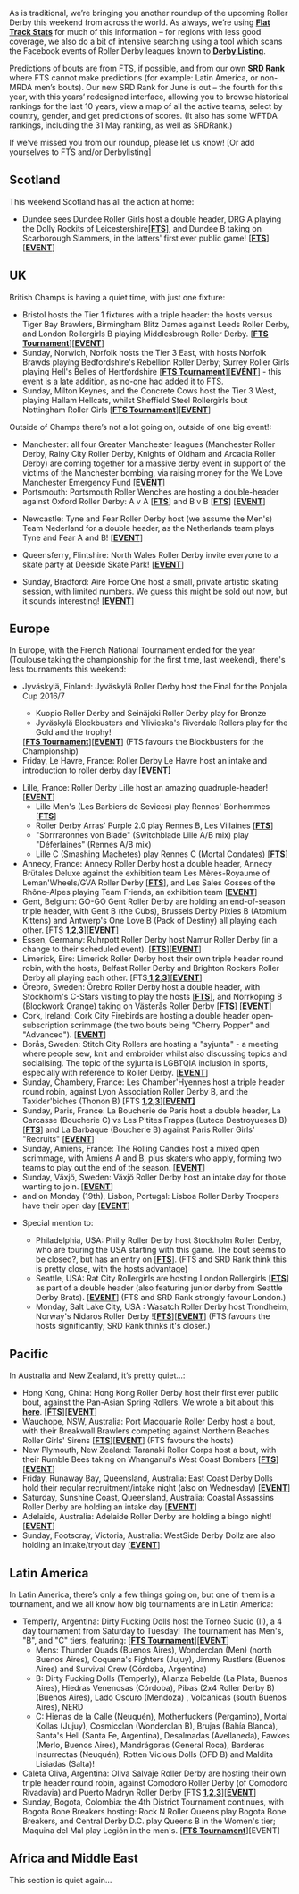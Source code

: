 <html><body><p class="p1"><span class="s1">As is traditional, we’re bringing you another roundup of the upcoming Roller Derby this weekend from across the world. As always, we’re using <a href="http://flattrackstats.com/"><span class="s2"><b>Flat Track Stats</b></span></a> for much of this information – for regions with less good coverage, we also do a bit of intensive searching using a tool which scans the Facebook events of Roller Derby leagues known to <strong><a href="http://derbylisting.com/dl/grid/">Derby Listing</a></strong>.</span></p>
<p class="p1"><span class="s1">Predictions of bouts are from FTS, if possible, and from our own <strong><a href="http://aoanla.pythonanywhere.com/SRDRankv2.html">SRD Rank</a></strong> where FTS cannot make predictions (for example: Latin America, or non-MRDA men’s bouts). Our new SRD Rank for June is out – the fourth for this year, with this years’ redesigned interface, allowing you to browse historical rankings for the last 10 years, view a map of all the active teams, select by country, gender, and get predictions of scores. (It also has some WFTDA rankings, including the 31 May ranking, as well as SRDRank.)</span></p>
<p class="p1"><span class="s1">If we’ve missed you from our roundup, please let us know! [Or add yourselves to FTS and/or Derbylisting]</span></p>

<h2 class="p2"><span class="s1"><b>Scotland</b></span></h2>
<p class="p2">This weekend Scotland has all the action at home:</p>

<ul>
	<li class="p2">Dundee sees Dundee Roller Girls host a double header, DRG A playing the Dolly Rockits of Leicestershire[<a href="http://flattrackstats.com/node/92163"><strong>FTS</strong></a>], and Dundee B taking on Scarborough Slammers, in the latters' first ever public game! [<a href="http://flattrackstats.com/node/92167"><strong>FTS</strong></a>] [<a href="https://www.facebook.com/events/1448002145256378/"><strong>EVENT</strong></a>]</li>
</ul>
<h2 class="p1">UK</h2>
<p class="p1"><span class="s1">British Champs is having a quiet time, with just one fixture:</span></p>

<ul>
	<li class="p1">Bristol hosts the Tier 1 fixtures with a triple header: the hosts versus Tiger Bay Brawlers, Birmingham Blitz Dames against Leeds Roller Derby, and London Rollergirls B playing Middlesbrough Roller Derby. [<a href="http://flattrackstats.com/tournaments/88818/overview"><strong>FTS Tournament</strong></a>][<a href="https://www.facebook.com/events/322107174909308/"><strong>EVENT</strong></a>]</li>
	<li>Sunday, Norwich, Norfolk hosts the Tier 3 East, with hosts Norfolk Brawds playing Bedfordshire's Rebellion Roller Derby; Surrey Roller Girls playing Hell's Belles of Hertfordshire [<a href="http://flattrackstats.com/tournaments/88820/overview"><strong>FTS Tournament</strong></a>][<a href="https://www.facebook.com/events/1238208682930379/"><strong>EVENT</strong></a>] - this event is a late addition, as no-one had added it to FTS.</li>
	<li>Sunday, Milton Keynes, and the Concrete Cows host the Tier 3 West, playing Hallam Hellcats, whilst Sheffield Steel Rollergirls bout Nottingham Roller Girls [<a href="http://flattrackstats.com/tournaments/88820/overview"><strong>FTS Tournament</strong></a>][<a href="https://www.facebook.com/events/208717279606535/"><strong>EVENT</strong></a>]</li>
</ul>
Outside of Champs there’s not a lot going on, outside of one big event!:
<ul>
	<li>Manchester: all four Greater Manchester leagues (Manchester Roller Derby, Rainy City Roller Derby, Knights of Oldham and Arcadia Roller Derby) are coming together for a massive derby event in support of the victims of the Manchester bombing, via raising money for the We Love Manchester Emergency Fund [<a href="https://www.facebook.com/events/298316217286164/"><strong>EVENT</strong></a>]</li>
	<li>Portsmouth: Portsmouth Roller Wenches are hosting a double-header against Oxford Roller Derby: A v A [<a href="http://flattrackstats.com/node/93729"><strong>FTS</strong></a>] and B v B [<a href="http://flattrackstats.com/node/93730"><strong>FTS</strong></a>] [<a href="https://www.facebook.com/events/410489585952723/"><strong>EVENT</strong></a>]</li>
	<li>
<p class="p1"><span class="s1">Newcastle: Tyne and Fear Roller Derby host (we assume the Men's) Team Nederland for a double header, as the Netherlands team plays Tyne and Fear A and B! [<a href="https://www.facebook.com/events/419667051753584/?"><strong>EVENT</strong></a>]</span></p>
</li>
	<li>Queensferry, Flintshire: North Wales Roller Derby invite everyone to a skate party at Deeside Skate Park! [<a href="https://www.facebook.com/events/167945147072569/"><strong>EVENT</strong></a>]</li>
	<li>
<p class="p1"><span class="s1">Sunday, Bradford: Aire Force One host a small, private artistic skating session, with limited numbers. We guess this might be sold out now, but it sounds interesting! [<a href="https://www.facebook.com/events/1344745408937194/"><strong>EVENT</strong></a>]</span></p>
</li>
</ul>
<h2 class="p1">Europe</h2>
<p class="p1"><span class="s1">In Europe, with the French National Tournament ended for the year (Toulouse taking the championship for the first time, last weekend), there's less tournaments this weekend:</span></p>

<ul>
	<li>
<p class="p1"><span class="s1">Jyväskylä, Finland: Jyväskylä Roller Derby host the Final for the Pohjola Cup 2016/7 </span></p>

<ul>
	<li>Kuopio Roller Derby and Seinäjoki Roller Derby play for Bronze</li>
	<li>Jyväskylä Blockbusters and Ylivieska's Riverdale Rollers play for the Gold and the trophy!</li>
</ul>
<span class="s1">[<a href="http://flattrackstats.com/tournaments/85241"><strong>FTS Tournament</strong></a>][<a href="https://www.facebook.com/events/1844890352439277/"><strong>EVENT</strong></a>] (FTS favours the Blockbusters for the Championship) </span></li>
	<li>Friday, Le Havre, France: Roller Derby Le Havre host an intake and introduction to roller derby day [<strong><a href="https://www.facebook.com/events/1176692945770834/?">EVENT</a>]</strong></li>
</ul>
<ul>
	<li>Lille, France: Roller Derby Lille host an amazing quadruple-header! [<a href="https://www.facebook.com/events/119147588670907/"><strong>EVENT</strong></a>]
<ul>
	<li>Lille Men's (Les Barbiers de Sevices) play Rennes' Bonhommes [<a href="http://flattrackstats.com/node/95026"><strong>FTS</strong></a>]</li>
	<li>Roller Derby Arras' Purple 2.0 play Rennes B, Les Villaines [<a href="http://flattrackstats.com/node/95028"><strong>FTS</strong></a>]</li>
	<li>"Sbrrraronnes von Blade" (Switchblade Lille A/B mix) play "Déferlaines" (Rennes A/B mix)</li>
	<li>Lille C (Smashing Machetes) play Rennes C (Mortal Condates) [<a href="http://flattrackstats.com/node/95031"><strong>FTS</strong></a>]</li>
</ul>
</li>
	<li>Annecy, France: Annecy Roller Derby host a double header, Annecy Brütales Deluxe against the exhibition team Les Mères-Royaume of Leman'Wheels/GVA Roller Derby [<a href="http://flattrackstats.com/bouts/95171/overview"><strong>FTS</strong></a>], and Les Sales Gosses of the Rhône-Alpes playing Team Friends, an exhibition team [<a href="https://www.facebook.com/events/459108727770957/"><strong>EVENT</strong></a>]</li>
	<li class="p1">Gent, Belgium: GO-GO Gent Roller Derby are holding an end-of-season triple header, with Gent B (the Cubs), Brussels Derby Pixies B (Atomium Kittens) and Antwerp's One Love B (Pack of Destiny) all playing each other. [FTS <a href="http://flattrackstats.com/node/90650"><strong>1</strong></a>,<a href="http://flattrackstats.com/node/92994"><strong>2</strong></a>,<a href="http://flattrackstats.com/node/92995"><strong>3</strong></a>][<a href="https://www.facebook.com/events/151824172019075/"><strong>EVENT</strong></a>]</li>
	<li>Essen, Germany: Ruhrpott Roller Derby host Namur Roller Derby (in a change to their scheduled event). [<strong><a href="http://flattrackstats.com/node/91371">FTS</a></strong>][<a href="https://www.facebook.com/events/377382399323713/"><strong>EVENT</strong></a>]</li>
	<li>Limerick, Eire: Limerick Roller Derby host their own triple header round robin, with the hosts, Belfast Roller Derby and Brighton Rockers Roller Derby all playing each other. [FTS<a href="http://flattrackstats.com/node/92999"><strong> 1</strong></a>,<a href="http://flattrackstats.com/node/93000"><strong>2</strong></a>,<a href="http://flattrackstats.com/node/93001"><strong>3</strong></a>][<a href="https://www.facebook.com/events/1363738197050969/?"><strong>EVENT</strong></a>]</li>
	<li>Örebro, Sweden: Örebro Roller Derby host a double header, with Stockholm's C-Stars visiting to play the hosts [<a href="http://flattrackstats.com/bouts/94315/overview"><strong>FTS</strong></a>], and Norrköping B (Blockwork Orange) taking on Västerås Roller Derby [<a href="http://flattrackstats.com/bouts/94316/overview"><strong>FTS</strong></a>] [<a href="https://www.facebook.com/events/1284095345031076/"><strong>EVENT</strong></a>]</li>
	<li>Cork, Ireland: Cork City Firebirds are hosting a double header open-subscription scrimmage (the two bouts being "Cherry Popper" and "Advanced"). [<a href="https://www.facebook.com/events/770821129739902/"><strong>EVENT</strong></a>]</li>
	<li><span class="s1">Borås, Sweden: Stitch City Rollers are hosting a "syjunta" - a meeting where people sew, knit and embroider whilst also discussing topics and socialising. The topic of the syjunta is LGBTQIA inclusion in sports, especially with reference to Roller Derby. [<a href="https://www.facebook.com/events/312924425795770/"><strong>EVENT</strong></a>]</span></li>
	<li>Sunday, Chambery, France: Les Chamber'Hyennes host a triple header round robin, against Lyon Association Roller Derby B, and the Taxider'biches (Thonon B) [FTS <a href="http://flattrackstats.com/bouts/95167/overview"><strong>1</strong></a>,<a href="http://flattrackstats.com/bouts/95166/overview"><strong>2</strong></a>,<a href="http://flattrackstats.com/bouts/95168/overview"><strong>3</strong></a>][<a href="https://www.facebook.com/events/229107194250261/"><strong>EVENT]</strong></a></li>
	<li>Sunday, Paris, France: La Boucherie de Paris host a double header, La Carcasse (Boucherie C) vs Les P'tites Frappes (Lutece Destroyueses B) [<a href="http://flattrackstats.com/bouts/95172/overview"><strong>FTS</strong></a>] and La Barbaque (Boucherie B) against Paris Roller Girls' "Recruits" [<a href="https://www.facebook.com/events/1578421358835394/"><strong>EVENT</strong></a>]</li>
	<li>Sunday, Amiens, France: The Rolling Candies host a mixed open scrimmage, with Amiens A and B, plus skaters who apply, forming two teams to play out the end of the season. [<a href="https://www.facebook.com/events/1443357902352674/"><strong>EVENT</strong></a>]</li>
	<li>Sunday, Växjö, Sweden: Växjö Roller Derby host an intake day for those wanting to join. [<a href="https://www.facebook.com/events/1325281007588177/"><strong>EVENT</strong></a>]</li>
	<li>and on Monday (19th), Lisbon, Portugal: Lisboa Roller Derby Troopers have their open day [<a href="https://www.facebook.com/events/1223980554379434/"><strong>EVENT</strong></a>]</li>
	<li class="p1">
<p class="p1">Special mention to:</p>

<ul>
	<li>Philadelphia, USA: Philly Roller Derby host Stockholm Roller Derby, who are touring the USA starting with this game. The bout seems to be closed?, but has an entry on [<a href="http://flattrackstats.com/bouts/92456/overview"><strong>FTS</strong></a>]. (FTS and SRD Rank think this is pretty close, with the hosts advantage)</li>
	<li>Seattle, USA: Rat City Rollergirls are hosting London Rollergirls [<a href="http://flattrackstats.com/bouts/93028"><strong>FTS</strong></a>] as part of a double header (also featuring junior derby from Seattle Derby Brats). [<a href="https://www.facebook.com/events/211704459329913/"><strong>EVENT</strong></a>] (FTS and SRD Rank strongly favour London.)</li>
	<li>Monday, Salt Lake City, USA : Wasatch Roller Derby host Trondheim, Norway's Nidaros Roller Derby ![<a href="http://flattrackstats.com/bouts/94429/overview"><strong>FTS</strong></a>][<a href="https://www.facebook.com/events/769680526548120/"><strong>EVENT</strong></a>] (FTS favours the hosts significantly; SRD Rank thinks it's closer.)</li>
</ul>
</li>
</ul>
<h2 class="p2"><span class="s1"><b>Pacific</b></span></h2>
In Australia and New Zealand, it’s pretty quiet…:
<ul>
	<li>Hong Kong, China: Hong Kong Roller Derby host their first ever public bout, against the Pan-Asian Spring Rollers. We wrote a bit about this <a href="https://www.scottishrollerderbyblog.com/2017/06/07/east-asian-derbys-new-spring-rollers/"><strong>here</strong></a>. [<a href="http://flattrackstats.com/bouts/95163/overview"><strong>FTS</strong></a>][<a href="https://www.facebook.com/events/1240708282693458/?"><strong>EVENT</strong></a>]</li>
	<li>Wauchope, NSW, Australia: Port Macquarie Roller Derby host a bout, with their Breakwall Brawlers competing against Northern Beaches Roller Girls' Sirens [<a href="http://flattrackstats.com/bouts/95165/overview"><strong>FTS</strong></a>][<a href="https://www.facebook.com/events/1898811863706992/"><strong>EVENT</strong></a>] (FTS favours the hosts)</li>
	<li><span class="s1">New Plymouth, New Zealand: </span><span class="s1">Taranaki Roller Corps host a bout, with their Rumble Bees </span><span class="s1">taking on </span><span class="s1">Whanganui's West Coast Bombers [<a href="http://flattrackstats.com/bouts/95164/overview"><strong>FTS</strong></a>][<a href="https://www.facebook.com/events/1871494976494860/?"><strong>EVENT</strong></a>]</span></li>
	<li>Friday, Runaway Bay, Queensland, Australia: East Coast Derby Dolls hold their regular recruitment/intake night (also on Wednesday) [<a href="https://www.facebook.com/events/842697665877994/"><strong>EVENT</strong></a>]</li>
	<li>Saturday, Sunshine Coast, Queensland, Australia: Coastal Assassins Roller Derby are holding an intake day [<a href="https://www.facebook.com/events/1521747741179961/"><strong>EVENT</strong></a>]</li>
	<li>Adelaide, Australia: Adelaide Roller Derby are holding a bingo night! [<a href="https://www.facebook.com/events/1798715070446912/"><strong>EVENT</strong></a>]</li>
	<li>Sunday, Footscray, Victoria, Australia: WestSide Derby Dollz are also holding an intake/tryout day [<a href="https://www.facebook.com/events/469130533427305/"><strong>EVENT</strong></a>]
<p class="p1"></p>
</li>
</ul>
<h2><span class="s1"><b>Latin America</b></span></h2>
<p class="p2">In Latin America, there’s only a few things going on, but one of them is a tournament, and we all know how big tournaments are in Latin America:</p>

<ul>
	<li>Temperly, Argentina: Dirty Fucking Dolls host the Torneo Sucio (II), a 4 day tournament from Saturday to Tuesday! The tournament has Men's, "B", and "C" tiers, featuring: [<a href="http://flattrackstats.com/tournaments/95170"><strong>FTS Tournament</strong></a>][<a href="https://www.facebook.com/events/1384672648233274/"><strong>EVENT</strong></a>]
<ul>
	<li>Mens: Thunder Quads (Buenos Aires), Wonderclan (Men) (north Buenos Aires), Coquena's Fighters (Jujuy), Jimmy Rustlers (Buenos Aires) and Survival Crew (Córdoba, Argentina)</li>
	<li>B: Dirty Fucking Dolls (Temperly), Alianza Rebelde (La Plata, Buenos Aires), Hiedras Venenosas (Córdoba), Pibas (2x4 Roller Derby B) (Buenos Aires), Lado Oscuro (Mendoza) , Volcanicas (south Buenos Aires), NERD</li>
	<li>C: Hienas de la Calle (Neuquén), Motherfuckers (Pergamino), Mortal Kollas (Jujuy), Cosmicclan (Wonderclan B), Brujas (Bahía Blanca), Santa's Hell (Santa Fe, Argentina), Desalmadas (Avellaneda), Fawkes (Merlo, Buenos Aires), Mandrágoras (General Roca), Barderas Insurrectas (Neuquén), Rotten Vicious Dolls (DFD B) and Maldita Lisiadas (Salta)!</li>
</ul>
</li>
	<li>Caleta Oliva, Argentina: Oliva Salvaje Roller Derby are hosting their own triple header round robin, against Comodoro Roller Derby (of Comodoro Rivadavia) and Puerto Madryn Roller Derby [FTS <a href="http://flattrackstats.com/bouts/95179/overview"><strong>1</strong></a>,<a href="http://flattrackstats.com/bouts/95180/overview"><strong>2</strong></a>,<a href="http://flattrackstats.com/bouts/95181/overview"><strong>3</strong></a>][<a href="https://www.facebook.com/events/322581064829171/?"><strong>EVENT</strong></a>]</li>
	<li class="p2">Sunday, Bogota, Colombia: the 4th District Tournament continues, with Bogota Bone Breakers hosting: Rock N Roller Queens play Bogota Bone Breakers, and Central Derby D.C. play Queens B in the Women's tier; Maquina del Mal play Legión in the men's. [<a href="http://flattrackstats.com/tournaments/90589/overview"><strong>FTS Tournament</strong></a>][EVENT]
<p class="p1"></p>
</li>
</ul>
<h2 class="p2">Africa and Middle East</h2>
This section is quiet again…

 </body></html>
